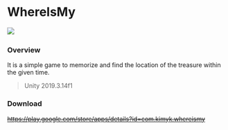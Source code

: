 # WhereIsMy

<img src="./스크린샷 2023-02-15 오전 10.59.21.png" />


### Overview  

It is a simple game to memorize and find the location of the treasure within the given time.


> Unity 2019.3.14f1

### Download 

~~https://play.google.com/store/apps/details?id=com.kimyk.whereismy~~
